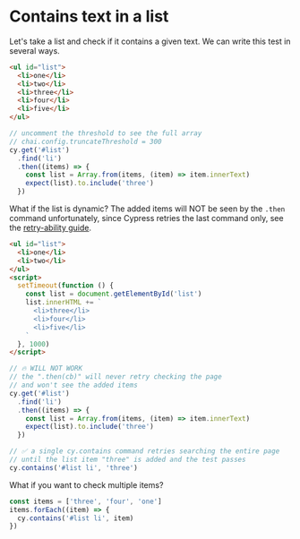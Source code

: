 # Contains text in a list

Let's take a list and check if it contains a given text. We can write this test in several ways.

<!-- fiddle Test 1: find items then check their text -->

```html
<ul id="list">
  <li>one</li>
  <li>two</li>
  <li>three</li>
  <li>four</li>
  <li>five</li>
</ul>
```

```js
// uncomment the threshold to see the full array
// chai.config.truncateThreshold = 300
cy.get('#list')
  .find('li')
  .then((items) => {
    const list = Array.from(items, (item) => item.innerText)
    expect(list).to.include('three')
  })
```

<!-- fiddle-end -->

What if the list is dynamic? The added items will NOT be seen by the `.then` command unfortunately, since Cypress retries the last command only, see the [retry-ability guide](https://on.cypress.io/retry-ability).

<!-- fiddle Test 2: find text in the dynamic items -->

```html
<ul id="list">
  <li>one</li>
  <li>two</li>
</ul>
<script>
  setTimeout(function () {
    const list = document.getElementById('list')
    list.innerHTML += `
      <li>three</li>
      <li>four</li>
      <li>five</li>
    `
  }, 1000)
</script>
```

```js skip
// 🔥 WILL NOT WORK
// the ".then(cb)" will never retry checking the page
// and won't see the added items
cy.get('#list')
  .find('li')
  .then((items) => {
    const list = Array.from(items, (item) => item.innerText)
    expect(list).to.include('three')
  })
```

```js
// ✅ a single cy.contains command retries searching the entire page
// until the list item "three" is added and the test passes
cy.contains('#list li', 'three')
```

What if you want to check multiple items?

```js
const items = ['three', 'four', 'one']
items.forEach((item) => {
  cy.contains('#list li', item)
})
```

<!-- fiddle-end -->
